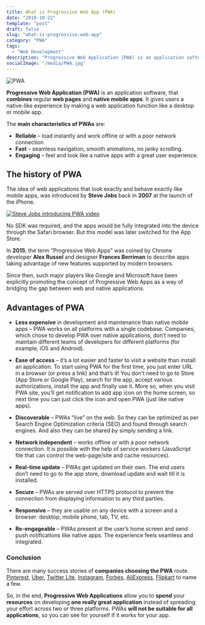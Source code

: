 ```yaml
---
title: What is Progressive Web App (PWA)
date: "2019-10-22"
template: "post"
draft: false
slug: "what-is-progressive-web-app"
category: "PWA"
tags:
  - "Web Development"
description: "Progressive Web Application (PWA) is an application software, that combines regular web pages and native mobile apps. It gives users a native-like experience by making a web application function like a desktop or mobile app."
socialImage: "/media/PWA.jpg"
---
```

![PWA](/media/PWA.jpg)

**Progressive Web Application (PWA)** is an application software, that **combines** regular **web pages** and **native mobile apps**. It gives users a native-like experience by making a web application function like a desktop or mobile app. 

The **main characteristics of PWAs** are:

* **Reliable** – load instantly and work offline or with a poor network connection
* **Fast** – seamless navigation, smooth animations, no janky scrolling. 
* **Engaging** – feel and look like a native apps with a great user experience.

## The history of PWA

The idea of web applications that look exactly and behave exactly like mobile apps, was introduced by **Steve Jobs** back in **2007** at the launch of the iPhone.

[![Steve Jobs introducing PWA video](https://img.youtube.com/vi/QvQ9JNm_qWc/0.jpg)](https://www.youtube.com/watch?v=QvQ9JNm_qWc)

No SDK was required, and the apps would be fully integrated into the device through the Safari browser. But this model was later switched for the App Store.

In **2015**, the term “Progressive Web Apps” was coined by Chrome developer **Alex Russel** and designer **Frances Berriman** to describe apps taking advantage of new features supported by modern browsers. 

Since then, such major players like Google and Microsoft have been explicitly promoting the concept of Progressive Web Apps as a way of bridging the gap between web and native applications.

## Advantages of PWA

* **Less expensive** in development and maintenance than native mobile apps – PWA works on all platforms with a single codebase. Companies, which chose to develop PWA over native applications, don’t need to maintain different teams of developers for different platforms (for example, iOS and Android). 

* **Ease of access** – it’s a lot easier and faster to visit a website than install an application. To start using PWA for the first time, you just enter URL in a browser (or press a link) and that’s it! You don’t need to go to Store (App Store or Google Play), search for the app, accept various authorizations, install the app and finally use it. More so, when you visit PWA site, you’ll get notification to add app icon on the home screen, so next time you can just click the icon and open PWA (just like native apps).

* **Discoverable** – PWAs “live” on the web. So they can be optimized as per Search Engine Optimization criteria (SEO) and found through search engines. And also they can be shared by simply sending a link.

* **Network independent** – works offline or with a poor network connection. It is possible with the help of service workers (JavaScript file that can control the web-page/site and cache resources).

* **Real-time update** – PWAs get updated on their own. The end users don’t need to go to the app store, download update and wait till it is installed.

* **Secure** – PWAs are served over HTTPS protocol to prevent the connection from displaying information to any third parties.

* **Responsive** – they are usable on any device with a screen and a browser: desktop, mobile phone, tab, TV, etc.

* **Re-engageable** – PWAs present at the user’s home screen and send push notifications like native apps. The experience feels seamless and integrated.

### Conclusion

There are many success stories of **companies choosing the PWA** route. [Pinterest](https://www.pinterest.com/), [Uber](https://m.uber.com/), [Twitter Lite](https://lite.twitter.com/), [Instagram](https://www.instagram.com/), [Forbes](http://m.forbes.com/), [AliExpress](https://m.aliexpress.com/), [Flipkart](https://www.flipkart.com/) to name a few. 

So, in the end, **Progressive Web Applications** allow you to **spend** your **resources** on developing **one really great application** instead of spreading your effort across two or three platforms. PWAs **will not be suitable for all applications**, so you can see for yourself if it works for your app.
